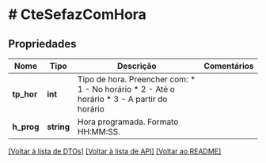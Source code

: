 # # CteSefazComHora

## Propriedades

Nome | Tipo | Descrição | Comentários
------------ | ------------- | ------------- | -------------
**tp_hor** | **int** | Tipo de hora.  Preencher com:  * 1 - No horário  * 2 - Até o horário  * 3 - A partir do horário |
**h_prog** | **string** | Hora programada.  Formato HH:MM:SS. |

[[Voltar à lista de DTOs]](../../README.md#models) [[Voltar à lista de API]](../../README.md#endpoints) [[Voltar ao README]](../../README.md)
